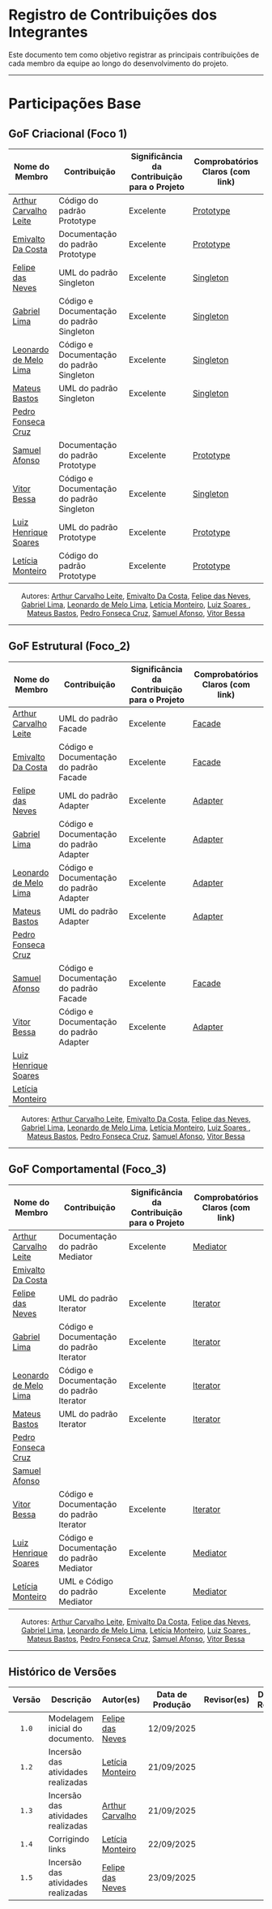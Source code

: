 # Registro de Contribuições dos Integrantes 

Este documento tem como objetivo registrar as principais contribuições de cada membro da equipe ao longo do desenvolvimento do projeto. 

--- 

# Participações Base 

## GoF Criacional (Foco 1)

| Nome do Membro | Contribuição | Significância da Contribuição para o Projeto | Comprobatórios Claros (com link) |
|----------------|--------------|----------------------------------------------|-----------------------------------|
| [Arthur Carvalho Leite](https://github.com/arthurlleite) | Código do padrão Prototype | Excelente | [Prototype](../gofCriacionais/prototype.md) |
| [Emivalto Da Costa](https://github.com/EmivaltoJrr)| Documentação do padrão Prototype | Excelente | [Prototype](../gofCriacionais/prototype.md) |
| [Felipe das Neves](https://github.com/FelipeFreire-gf) | UML do padrão Singleton | Excelente | [Singleton](../gofCriacionais/singleton.md) |
| [Gabriel Lima](https://github.com/gabriel-lima258) | Código e Documentação do padrão Singleton | Excelente | [Singleton](../gofCriacionais/singleton.md) |
| [Leonardo de Melo Lima](https://github.com/leozinlima) | Código e Documentação do padrão Singleton | Excelente | [Singleton](../gofCriacionais/singleton.md) |
| [Mateus Bastos](https://github.com/MateuSansete)| UML do padrão Singleton | Excelente | [Singleton](../gofCriacionais/singleton.md) |
| [Pedro Fonseca Cruz](https://github.com/pfc15) | | | |
| [Samuel Afonso](https://github.com/SamuelAfonso) | Documentação do padrão Prototype | Excelente | [Prototype](../gofCriacionais/prototype.md) |
| [Vitor Bessa](https://github.com/Bessazs) | Código e Documentação do padrão Singleton | Excelente | [Singleton](../gofCriacionais/singleton.md) |
| [Luiz Henrique Soares ](https://github.com/luizh-gsoares) | UML do padrão Prototype | Excelente | [Prototype](../gofCriacionais/prototype.md) |
| [Letícia Monteiro ](https://github.com/leticiamonteiroo) | Código do padrão Prototype | Excelente | [Prototype](../gofCriacionais/prototype.md) |

<div align="center"> 
<p>Autores:
  <a href="https://github.com/arthurlleite">Arthur Carvalho Leite</a>,
  <a href="https://github.com/EmivaltoJrr">Emivalto Da Costa</a>,
  <a href="https://github.com/FelipeFreire-gf">Felipe das Neves</a>,
  <a href="https://github.com/gabriel-lima258">Gabriel Lima</a>,
  <a href="https://github.com/leozinlima">Leonardo de Melo Lima</a>,
  <a href="https://github.com/LeticiaMonteiroo">Letícia Monteiro</a>,
  <a href="https://github.com/luizh-gsoares"> Luiz Soares </a>,
  <a href="https://github.com/MateuSansete">Mateus Bastos</a>,
  <a href="https://github.com/pfc15">Pedro Fonseca Cruz</a>,
  <a href="https://github.com/SamuelAfonso">Samuel Afonso</a>,
  <a href="https://github.com/Bessazs">Vitor Bessa</a>
</p>
</div>

---

## GoF Estrutural (Foco_2)

| Nome do Membro | Contribuição | Significância da Contribuição para o Projeto | Comprobatórios Claros (com link) |
|----------------|--------------|----------------------------------------------|-----------------------------------|
| [Arthur Carvalho Leite](https://github.com/arthurlleite) | UML do padrão Facade | Excelente | [Facade](../gofEstruturais/facade.md) |
| [Emivalto Da Costa](https://github.com/EmivaltoJrr)| Código e Documentação do padrão Facade | Excelente | [Facade](../gofEstruturais/facade.md) |
| [Felipe das Neves](https://github.com/FelipeFreire-gf) | UML do padrão Adapter | Excelente | [Adapter](../gofEstruturais/adapter.md) |
| [Gabriel Lima](https://github.com/gabriel-lima258) | Código e Documentação do padrão Adapter | Excelente | [Adapter](../gofEstruturais/adapter.md) |
| [Leonardo de Melo Lima](https://github.com/leozinlima) | Código e Documentação do padrão Adapter | Excelente | [Adapter](../gofEstruturais/adapter.md) |
| [Mateus Bastos](https://github.com/MateuSansete)| UML do padrão Adapter | Excelente | [Adapter](../gofEstruturais/adapter.md) |
| [Pedro Fonseca Cruz](https://github.com/pfc15) | | | |
| [Samuel Afonso](https://github.com/SamuelAfonso) | Código e Documentação do padrão Facade | Excelente | [Facade](../gofEstruturais/facade.md) |
| [Vitor Bessa](https://github.com/Bessazs) | Código e Documentação do padrão Adapter | Excelente | [Adapter](../gofEstruturais/adapter.md) |
| [Luiz Henrique Soares ](https://github.com/luizh-gsoares) | | | |
| [Letícia Monteiro ](https://github.com/leticiamonteiroo) | | | |

<div align="center"> 
<p>Autores:
  <a href="https://github.com/arthurlleite">Arthur Carvalho Leite</a>,
  <a href="https://github.com/EmivaltoJrr">Emivalto Da Costa</a>,
  <a href="https://github.com/FelipeFreire-gf">Felipe das Neves</a>,
  <a href="https://github.com/gabriel-lima258">Gabriel Lima</a>,
  <a href="https://github.com/leozinlima">Leonardo de Melo Lima</a>,
  <a href="https://github.com/LeticiaMonteiroo">Letícia Monteiro</a>,
  <a href="https://github.com/luizh-gsoares"> Luiz Soares </a>,
  <a href="https://github.com/MateuSansete">Mateus Bastos</a>,
  <a href="https://github.com/pfc15">Pedro Fonseca Cruz</a>,
  <a href="https://github.com/SamuelAfonso">Samuel Afonso</a>,
  <a href="https://github.com/Bessazs">Vitor Bessa</a>
</p>
</div>

---

## GoF Comportamental (Foco_3)

| Nome do Membro | Contribuição | Significância da Contribuição para o Projeto | Comprobatórios Claros (com link) |
|----------------|--------------|----------------------------------------------|-----------------------------------|
| [Arthur Carvalho Leite](https://github.com/arthurlleite) | Documentação do padrão Mediator | Excelente | [Mediator](../gofComportamentais/mediator.md) |
| [Emivalto Da Costa](https://github.com/EmivaltoJrr)| | | |
| [Felipe das Neves](https://github.com/FelipeFreire-gf) | UML do padrão Iterator | Excelente |  [Iterator](../gofComportamentais/Iterator.md) |
| [Gabriel Lima](https://github.com/gabriel-lima258) | Código e Documentação do padrão Iterator | Excelente |  [Iterator](../gofComportamentais/Iterator.md) |
| [Leonardo de Melo Lima](https://github.com/leozinlima) | Código e Documentação do padrão Iterator | Excelente |  [Iterator](../gofComportamentais/Iterator.md) |
| [Mateus Bastos](https://github.com/MateuSansete)| UML do padrão Iterator | Excelente |  [Iterator](../gofComportamentais/Iterator.md) |
| [Pedro Fonseca Cruz](https://github.com/pfc15) | | | |
| [Samuel Afonso](https://github.com/SamuelAfonso) | | | |
| [Vitor Bessa](https://github.com/Bessazs) | Código e Documentação do padrão Iterator | Excelente |  [Iterator](../gofComportamentais/Iterator.md) |
| [Luiz Henrique Soares ](https://github.com/luizh-gsoares) | Código e Documentação do padrão Mediator | Excelente | [Mediator](../gofComportamentais/mediator.md) |
| [Letícia Monteiro ](https://github.com/leticiamonteiroo) | UML e Código do padrão Mediator | Excelente | [Mediator](../gofComportamentais/mediator.md) |

<div align="center"> 
<p>Autores:
  <a href="https://github.com/arthurlleite">Arthur Carvalho Leite</a>,
  <a href="https://github.com/EmivaltoJrr">Emivalto Da Costa</a>,
  <a href="https://github.com/FelipeFreire-gf">Felipe das Neves</a>,
  <a href="https://github.com/gabriel-lima258">Gabriel Lima</a>,
  <a href="https://github.com/leozinlima">Leonardo de Melo Lima</a>,
  <a href="https://github.com/LeticiaMonteiroo">Letícia Monteiro</a>,
  <a href="https://github.com/luizh-gsoares"> Luiz Soares </a>,
  <a href="https://github.com/MateuSansete">Mateus Bastos</a>,
  <a href="https://github.com/pfc15">Pedro Fonseca Cruz</a>,
  <a href="https://github.com/SamuelAfonso">Samuel Afonso</a>,
  <a href="https://github.com/Bessazs">Vitor Bessa</a>
</p>
</div>

---

## Histórico de Versões

| Versão | Descrição | Autor(es) | Data de Produção | Revisor(es) | Data de Revisão | Incremento do Revisor |
| :----: | --------- | --------- | :--------------: | ----------- | :-------------: | :-------------------: |
| `1.0` | Modelagem inicial do documento. | [Felipe das Neves](https://github.com/FelipeFreire-gf) | 12/09/2025 | | | |
| `1.2` | Incersão das atividades realizadas | [Letícia Monteiro](https://github.com/LeticiaMonteiroo)  | 21/09/2025 | | | |
| `1.3` | Incersão das atividades realizadas | [Arthur Carvalho](https://github.com/arthurlleite)  | 21/09/2025 | | | |
| `1.4` | Corrigindo links | [Letícia Monteiro](https://github.com/LeticiaMonteiroo)  | 22/09/2025 | | | |
| `1.5` | Incersão das atividades realizadas| [Felipe das Neves](https://github.com/FelipeFreire-gf)  | 23/09/2025 | | | |
